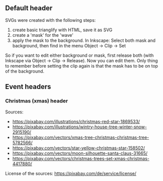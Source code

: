 ## Default header

SVGs were created with the following steps:

 1. create basic trianglify with HTML, save it as SVG
 2. create a 'mask' for the 'wave'
 3. apply the mask to the background. In Inkscape: Select both mask and background, then find in the menu Object → Clip → Set

So if you want to edit either background or mask, first release both (with Inkscape via Object → Clip → Release). Now you can edit them. Only thing to remember before setting the clip again is that the mask has to be on top of the background.

## Event headers

### Christmas (xmas) header

Sources:

 * https://pixabay.com/illustrations/christmas-red-star-1869533/
 * https://pixabay.com/illustrations/wintry-house-tree-winter-snow-2915190/
 * https://pixabay.com/vectors/xmas-tree-christmas-christmas-tree-5782566/
 * https://pixabay.com/vectors/star-yellow-christmas-star-158502/
 * https://pixabay.com/vectors/moon-silhouette-santa-claus-31665/
 * https://pixabay.com/vectors/christmas-trees-set-xmas-christmas-4417880/

License of the sources: https://pixabay.com/de/service/license/

